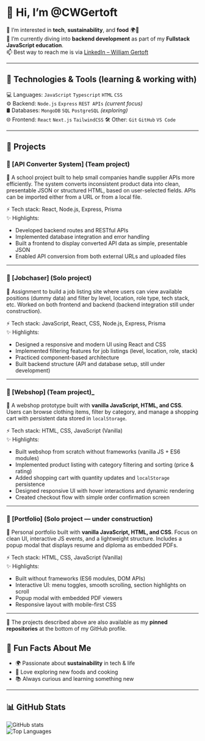 # 👋 Hi, I’m @CWGertoft  

👀 I’m interested in **tech**, **sustainability**, and **food** 🌍🍲  
🌱 I’m currently diving into **backend development** as part of my **Fullstack JavaScript education**.  
📫 Best way to reach me is via [LinkedIn – William Gertoft](https://www.linkedin.com/in/william-gertoft)  

---

## 🔧 Technologies & Tools (learning & working with)  
💻 Languages: `JavaScript` `Typescript` `HTML` `CSS`  
⚙️ Backend: `Node.js` `Express` `REST APIs` *(current focus)*  
🛢️ Databases: `MongoDB` `SQL` `PostgreSQL` *(exploring)*  
🌐 Frontend: `React` `Next.js` `TailwindCSS`
🛠️ Other: `Git` `GitHub` `VS Code`  

---

## 📌 Projects  

### 🔹 [API Converter System] (Team project)  
📖 A school project built to help small companies handle supplier APIs more efficiently. The system converts inconsistent product data into clean, presentable JSON or structured HTML, based on user-selected fields. APIs can be imported either from a URL or from a local file.  

⚡ Tech stack: React, Node.js, Express, Prisma  
✨ Highlights:  
- Developed backend routes and RESTful APIs  
- Implemented database integration and error handling  
- Built a frontend to display converted API data as simple, presentable JSON  
- Enabled API conversion from both external URLs and uploaded files  

---

### 🔹 [Jobchaser] (Solo project)  
📖 Assignment to build a job listing site where users can view available positions (dummy data) and filter by level, location, role type, tech stack, etc. Worked on both frontend and backend (backend integration still under construction).  

⚡ Tech stack: JavaScript, React, CSS, Node.js, Express, Prisma  
✨ Highlights:  
- Designed a responsive and modern UI using React and CSS  
- Implemented filtering features for job listings (level, location, role, stack)  
- Practiced component-based architecture  
- Built backend structure (API and database setup, still under development) 
---

### 🔹 [Webshop] (Team project)_  
📖 A webshop prototype built with **vanilla JavaScript, HTML, and CSS**. Users can browse clothing items, filter by category, and manage a shopping cart with persistent data stored in `localStorage`.  

⚡ Tech stack: HTML, CSS, JavaScript (Vanilla)  
✨ Highlights:  
- Built webshop from scratch without frameworks (vanilla JS + ES6 modules)  
- Implemented product listing with category filtering and sorting (price & rating)  
- Added shopping cart with quantity updates and `localStorage` persistence  
- Designed responsive UI with hover interactions and dynamic rendering  
- Created checkout flow with simple order confirmation screen

---

### 🔹 [Portfolio] (Solo project — under construction)
📖 Personal portfolio built with **vanilla JavaScript, HTML, and CSS**. Focus on clean UI, interactive JS events, and a lightweight structure. Includes a popup modal that displays resume and diploma as embedded PDFs.

⚡ Tech stack: HTML, CSS, JavaScript (Vanilla)  
✨ Highlights:  
- Built without frameworks (ES6 modules, DOM APIs)  
- Interactive UI: menu toggles, smooth scrolling, section highlights on scroll  
- Popup modal with embedded PDF viewers 
- Responsive layout with mobile-first CSS

---

📌 The projects described above are also available as my **pinned repositories** at the bottom of my GitHub profile.
 


## 🍴 Fun Facts About Me  
- 🌍 Passionate about **sustainability** in tech & life  
- 🍲 Love exploring new foods and cooking  
- 📚 Always curious and learning something new  

---

## 📊 GitHub Stats  

![GitHub stats](https://github-readme-stats.vercel.app/api?username=CWGertoft&show_icons=true&theme=tokyonight)  
![Top Languages](https://github-readme-stats.vercel.app/api/top-langs/?username=CWGertoft&layout=compact&theme=tokyonight)  
